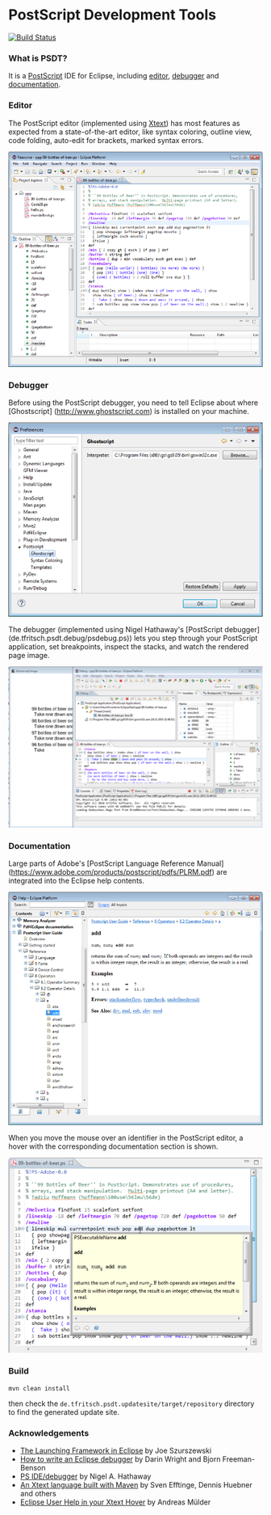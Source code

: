 # PostScript Development Tools

[![Build Status](https://travis-ci.org/thomas-fritsch/psdt.svg?branch=master)](https://travis-ci.org/thomas-fritsch/psdt)

### What is PSDT?
It is a [PostScript](https://en.wikipedia.org/wiki/PostScript) IDE for Eclipse,
including [editor](#user-content-editor), [debugger](#user-content-debugger)
and [documentation](#user-content-documentation).

### Editor
The PostScript editor (implemented using [Xtext](http://www.eclipse.org/Xtext/)) has most
features as expected from a state-of-the-art editor, like syntax coloring, outline view,
code folding, auto-edit for brackets, marked syntax errors.

![](de.tfritsch.psdt.help/html/getting_started/editing.png)

### Debugger
Before using the PostScript debugger, you need to tell Eclipse about where [Ghostscript]
(http://www.ghostscript.com) is installed on your machine.

![](de.tfritsch.psdt.help/html/getting_started/preferences_ghostscript.png)

The debugger (implemented using Nigel Hathaway's [PostScript debugger]
(de.tfritsch.psdt.debug/psdebug.ps)) lets you step through your PostScript application,
set breakpoints, inspect the stacks, and watch the rendered page image.

![](de.tfritsch.psdt.help/html/getting_started/debugging.png)

### Documentation
Large parts of Adobe's [PostScript Language Reference Manual]
(https://www.adobe.com/products/postscript/pdfs/PLRM.pdf)
are integrated into the Eclipse help contents.

![](de.tfritsch.psdt.help/html/getting_started/documentation.png)

When you move the mouse over an identifier in the PostScript editor,
a hover with the corresponding documentation section is shown.

![](de.tfritsch.psdt.help/html/getting_started/documentation_hover.png)

### Build

	mvn clean install

then check the `de.tfritsch.psdt.updatesite/target/repository` directory to find the generated update site.
      
### Acknowledgements
- [The Launching Framework in Eclipse](https://eclipse.org/articles/Article-Launch-Framework/launch.html) by  Joe Szurszewski
- [How to write an Eclipse debugger](https://eclipse.org/articles/Article-Debugger/how-to.html) by Darin Wright and Bjorn Freeman-Benson
- [PS IDE/debugger](http://sourceforge.net/projects/wxghostscript/) by Nigel A. Hathaway
- [An Xtext language built with Maven](https://github.com/xtext/maven-xtext-example) by Sven Efftinge, Dennis Huebner and others
- [Eclipse User Help in your Xtext Hover](http://muelder.blogspot.de/2012/04/eclipse-user-help-in-your-xtext-hover.html) by Andreas Mülder
